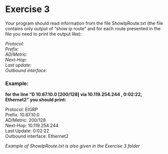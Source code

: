 # Exercise 3 

Your program should read information from the file ShowIpRoute.txt (the file contains only output of “show ip route” and for each route presented in the file you need to print the output like):

*Protocol:*  
*Prefix:*  
*AD/Metric:*  
*Next-Hop:*  
*Last update:*  
*Outbound interface:*   

### Example: 

**for the line “D 10.67.10.0  [200/128] via 10.119.254.244 , 0:02:22, Ethernet2” you should print:**

Protocol: 	EIGRP  
Prefix: 	10.67.10.0  
AD/Metric: 200/128  
Next-Hop:	10.119.254.244  
Last Update:	0:02:22  
Outbound interface: Ethernet2  
 




*Example of ShowIpRoute.txt is also given in the Exercise 3 folder*
